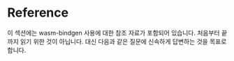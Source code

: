 # Reference
이 섹션에는 wasm-bindgen 사용에 대한 참조 자료가 포함되어 있습니다. 처음부터 끝까지 읽기 위한 것이 아닙니다. 대신 다음과 같은 질문에 신속하게 답변하는 것을 목표로 합니다.


